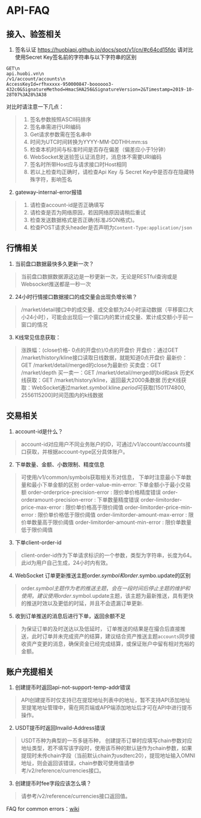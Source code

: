 # API-FAQ

## 接入、验签相关

1. 签名认证
https://huobiapi.github.io/docs/spot/v1/cn/#c64cd15fdc
请对比使用Secret Key签名前的字符串与以下字符串的区别
```
GET\n
api.huobi.vn\n
/v1/account/accounts\n
AccessKeyId=rfhxxxxx-950000847-boooooo3-432c0&SignatureMethod=HmacSHA256&SignatureVersion=2&Timestamp=2019-10-28T07%3A28%3A38
```
对比时请注意一下几点：
> 1) 签名参数按照ASCII码排序
> 2) 签名串需进行URI编码
> 3) Get请求参数需在签名串中
> 4) 时间为UTC时间转换为YYYY-MM-DDTHH:mm:ss
> 5) 检查本机时间与标准时间是否存在偏差（偏差应小于1分钟）
> 6) WebSocket发送验签认证消息时，消息体不需要URI编码
> 7) 签名时所带Host应与请求接口时Host相同
> 8) 若以上检查均正确时，请检查Api Key 与 Secret Key中是否存在隐藏特殊字符，影响签名

2. gateway-internal-error报错
> 1) 请检查account-id是否正确填写
> 2) 请检查是否为网络原因，若因网络原因请稍后重试
> 3) 检查发送数据格式是否正确(标准JSON格式)。
> 4) 检查POST请求头header是否声明为`Content-Type:application/json`

## 行情相关
1. 当前盘口数据最快多久更新一次？

> 当前盘口数据数据源这边是一秒更新一次，无论是RESTful查询或是Websocket推送都是一秒一次

2. 24小时行情接口数据接口的成交量会出现负增长嘛？
> /market/detail接口中的成交量、成交金额为24小时滚动数据（平移窗口大小24小时），可能会出现后一个窗口内的累计成交量、累计成交额小于前一窗口的情况

3. K线常见信息获取：
> 涨跌幅：(close价格- 0点的开盘价)/0点的开盘价
> 开盘价：通过GET /market/history/kline接口读取日线数据，就能知道0点开盘价
> 最新价：GET /market/detail/merged的close为最新价
> 买卖盘：GET /market/depth
> 买一卖一：GET /market/detail/merged的bid和ask
> 历史K线获取：GET /market/history/kline，返回最大2000条数据
> 历史K线获取：WebSocket通过market.$symbol$.kline.$period$可获取[1501174800, 2556115200]时间范围内的k线数据


## 交易相关
1. account-id是什么？
> account-id对应用户不同业务账户的ID，可通过/v1/account/accounts接口获取，并根据account-type区分具体账户。

2. 下单数量、金额、小数限制、精度信息
> 可使用/v1/common/symbols获取相关币对信息， 下单时注意最小下单数量和最小下单金额的区别
> order-value-min-error: 下单金额小于最小交易额
> order-orderprice-precision-error : 限价单价格精度错误
> order-orderamount-precision-error : 下单数量精度错误
> order-limitorder-price-max-error : 限价单价格高于限价阈值
> order-limitorder-price-min-error : 限价单价格低于限价阈值
> order-limitorder-amount-max-error : 限价单数量高于限价阈值
> order-limitorder-amount-min-error : 限价单数量低于限价阈值

3. 下单client-order-id
> client-order-id作为下单请求标识的一个参数，类型为字符串，长度为64。 此id为用户自己生成，24小时内有效。

4. WebSocket 订单更新推送主题order.$symbol 和 order.$symbo.update的区别
> order.$symbol 主题作为老的推送主题，会在一段时间后停止主题的维护和使用， 建议使用order.$symbol.update主题，该主题为最新推送，具有更快的推送时效以及更低的时延，并且不会遗漏订单更新.

5. 收到订单推送的消息后进行下单，返回余额不足
> 为保证订单的及时送达以及低延时， 订单推送的结果是在撮合后直接推送，此时订单并未完成资产的结算，建议结合资产推送主题``accounts``同步接收资产变更的消息，确保资金已经完成结算，或保证账户中留有相对充裕的金额。


## 账户充提相关
1. 创建提币时返回api-not-support-temp-addr错误
> API创建提币时仅支持已在提现地址列表中的地址，暂不支持API添加地址至提笔地址管理中，需在网页端或APP端添加地址后才可在API中进行提币操作。
2. USDT提币时返回Invaild-Address错误
> USDT币种为典型的一币多链币种， 创建提币订单时应填写chain参数对应地址类型，若不填写该字段时，使用该币种的默认链作为chain参数，如果提现时未传chain字段（当前默认chain为usdterc20），提现地址输入OMNI地址，则会返回该错误，chain参数可使用值请参考/v2/reference/currencies接口。
3. 创建提币时fee字段应该怎么填？
> 请参考/v2/reference/currencies接口返回值。
 
FAQ for common errors：[wiki](https://github.com/huobiapi/API-FAQ/wiki)
